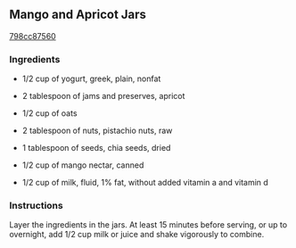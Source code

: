 ## Mango and Apricot Jars

[798cc87560](http://www.delish.com/cooking/recipe-ideas/recipes/a44327/mango-apricot-jars-recipe/)

### Ingredients

 - 1/2 cup of yogurt, greek, plain, nonfat

 - 2 tablespoon of jams and preserves, apricot

 - 1/2 cup of oats

 - 2 tablespoon of nuts, pistachio nuts, raw

 - 1 tablespoon of seeds, chia seeds, dried

 - 1/2 cup of mango nectar, canned

 - 1/2 cup of milk, fluid, 1% fat, without added vitamin a and vitamin d

### Instructions

Layer the ingredients in the jars. At least 15 minutes before serving, or up to overnight, add 1/2 cup milk or juice and shake vigorously to combine.